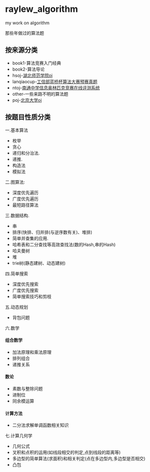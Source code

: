 # raylew_algorithm
my work on algorithm

那些年做过的算法题
## 按来源分类
* book1-算法竞赛入门经典
* book2-算法导论
* hsoj-[湖北师范学院oj](http://www.cs.hbnu.edu.cn/hsoj)
* lanqiaocup-[工信部蓝桥杯算法大赛预赛真题](http://www.lanqiao.org)
* ntoj-[南通中学信息奥林匹克竞赛在线评测系统](http://www.ntnoi.cn:8080/acmhome/welcome.do?method=index)
* other-一些来路不明的算法题
* poj-[北京大学oj](http://poj.org)

## 按题目性质分类
一.基本算法
* 枚举
* 贪心
* 递归和分治法.
* 递推.
* 构造法
* 模拟法

二.图算法:
* 深度优先遍历
* 广度优先遍历
* 最短路径算法
  
三.数据结构.
* 串
* 排序(快排、归并排(与逆序数有关)、堆排)
* 简单并查集的应用.
* 哈希表和二分查找等高效查找法(数的Hash,串的Hash)
* 哈夫曼树
* 堆
* trie树(静态建树、动态建树)

四.简单搜索
* 深度优先搜索
* 广度优先搜索
* 简单搜索技巧和剪枝

五.动态规划
* 背包问题

六.数学
#### 组合数学
* 加法原理和乘法原理
* 排列组合
* 递推关系
#### 数论
* 素数与整除问题
* 进制位
* 同余模运算
#### 计算方法
* 二分法求解单调函数相关知识

七.计算几何学
* 几何公式
* 叉积和点积的运用(如线段相交的判定,点到线段的距离等)
* 多边型的简单算法(求面积)和相关判定(点在多边型内,多边型是否相交)
* 凸包
